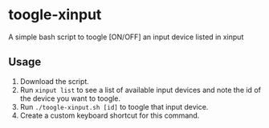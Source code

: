 # toogle-xinput
A simple bash script to toogle [ON/OFF] an input device listed in xinput

## Usage
1. Download the script.
2. Run `xinput list` to see a list of available input devices and note the id of the device you want to toogle.
3. Run `./toogle-xinput.sh [id]` to toogle that input device.
4. Create a custom keyboard shortcut for this command.
